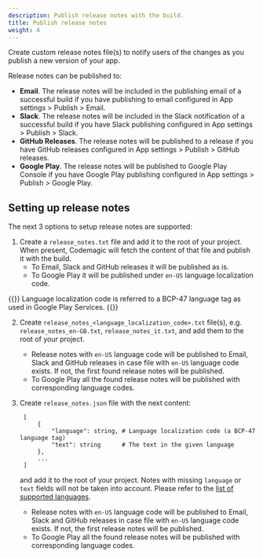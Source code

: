 ```yaml
---
description: Publish release notes with the build.
title: Publish release notes
weight: 4
---
```


Create custom release notes file(s) to notify users of the changes as you publish a new version of your app.

Release notes can be published to:

* **Email**. The release notes will be included in the publishing email of a successful build if you have publishing to email configured in App settings > Publish > Email.
* **Slack**. The release notes will be included in the Slack notification of a successful build if you have Slack publishing configured in App settings > Publish > Slack.
* **GitHub Releases**. The release notes will be published to a release if you have GitHub releases configured in App settings > Publish > GitHub releases.
* **Google Play**. The release notes will be published to Google Play Console if you have Google Play publishing configured in App settings > Publish > Google Play.

## Setting up release notes

The next 3 options to setup release notes are supported:

1. Create a `release_notes.txt` file and add it to the root of your project. When present, Codemagic will fetch the content of that file and publish it with the build.
    * To Email, Slack and GitHub releases it will be published as is.
    * To Google Play it will be published under `en-US` language localization code.

{{<notebox>}}
Language localization code is referred to a BCP-47 language tag as used in Google Play Services.
{{</notebox>}}

2. Create `release_notes_<language_localization_code>.txt` file(s), e.g. `release_notes_en-GB.txt`, `release_notes_it.txt`, and add them to the root of your project.
    * Release notes with `en-US` language code will be published to Email, Slack and GitHub releases in case file with `en-US` language code exists. If not, the first found release notes will be published.
    * To Google Play all the found release notes will be published with corresponding language codes.

3. Create `release_notes.json` file with the next content:

        [
            {
                "language": string, # Language localization code (a BCP-47 language tag)
                "text": string      # The text in the given language
            },
            ...
        ]

    and add it to the root of your project. Notes with missing `language` or `text` fields will not be taken into account. Please refer to the [list of supported languages](https://support.google.com/googleplay/android-developer/table/4419860?hl=en).

    * Release notes with `en-US` language code will be published to Email, Slack and GitHub releases in case file with `en-US` language code exists. If not, the first release notes will be published.
    * To Google Play all the found release notes will be published with corresponding language codes.

